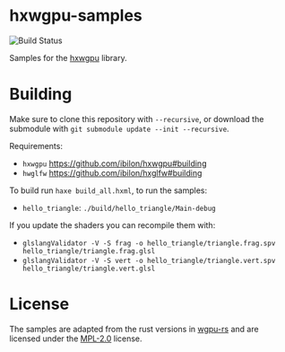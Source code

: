 # hxwgpu-samples

![Build Status](https://github.com/ibilon/hxwgpu-samples/workflows/Main/badge.svg)

Samples for the [hxwgpu](https://github.com/ibilon/hxwgpu/) library.

# Building

Make sure to clone this repository with `--recursive`, or download the submodule with `git submodule update --init --recursive`.

Requirements:

* `hxwgpu` <https://github.com/ibilon/hxwgpu#building>
* `hwglfw` <https://github.com/ibilon/hxglfw#building>

To build run `haxe build_all.hxml`, to run the samples:

* `hello_triangle`: `./build/hello_triangle/Main-debug`

If you update the shaders you can recompile them with:

* `glslangValidator -V -S frag -o hello_triangle/triangle.frag.spv hello_triangle/triangle.frag.glsl`
* `glslangValidator -V -S vert -o hello_triangle/triangle.vert.spv hello_triangle/triangle.vert.glsl`

# License

The samples are adapted from the rust versions in [wgpu-rs](https://github.com/gfx-rs/wgpu-rs/) and are licensed under the [MPL-2.0](https://github.com/gfx-rs/wgpu-native/blob/29c9b0942dc01159aa999c53396e79f48a3a2094/LICENSE) license.
